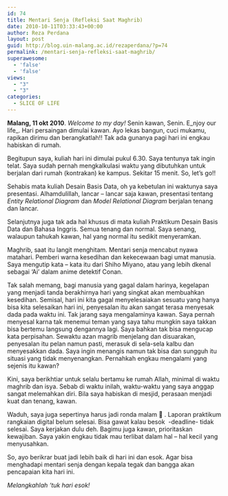 ```yaml
---
id: 74
title: Mentari Senja (Refleksi Saat Maghrib)
date: 2010-10-11T03:33:43+00:00
author: Reza Perdana
layout: post
guid: http://blog.uin-malang.ac.id/rezaperdana/?p=74
permalink: /mentari-senja-refleksi-saat-maghrib/
superawesome:
  - 'false'
  - 'false'
views:
  - "3"
  - "3"
categories:
  - SLICE OF LIFE
---
```

**Malang, 11 okt 2010**. _Welcome to my day!_ Senin kawan, Senin. E_njoy our life_. Hari persaingan dimulai kawan. Ayo lekas bangun, cuci mukamu, rapikan dirimu dan berangkatlah!! Tak ada gunanya pagi hari ini engkau habiskan di rumah.

Begitupun saya, kuliah hari ini dimulai pukul 6.30. Saya tentunya tak ingin telat. Saya sudah pernah mengkalkulasi waktu yang dibutuhkan untuk berjalan dari rumah (kontrakan) ke kampus. Sekitar 15 menit. So, let&#8217;s go!!

Sehabis mata kuliah Desain Basis Data, oh ya kebetulan ini waktunya saya presentasi. Alhamdulillah, lancar – lancar saja kawan, presentasi tentang _Entity Relational Diagram_ dan _Model Relational Diagram_ berjalan tenang dan lancar.

<!--more-->Selanjutnya juga tak ada hal khusus di mata kuliah Praktikum Desain Basis Data dan Bahasa Inggris. Semua tenang dan normal. Saya senang, walaupun tahukah kawan, hal yang normal itu sedikit menyeramkan.

Maghrib, saat itu langit menghitam. Mentari senja mencabut nyawa matahari. Pemberi warna kesedihan dan kekecewaan bagi umat manusia. Saya mengutip kata – kata itu dari Shiho Miyano, atau yang lebih dkenal sebagai &#8216;Ai&#8217; dalam anime detektif Conan.

Tak salah memang, bagi manusia yang gagal dalam harinya, kegelapan yang menjadi tanda berakhirnya hari yang singkat akan membuahkan kesedihan. Semisal, hari ini kita gagal menyelesaiakan sesuatu yang hanya bisa kita selesaikan hari ini, penyesalan itu akan sangat terasa menyesak dada pada waktu ini. Tak jarang saya mengalaminya kawan. Saya pernah menyesal karna tak menemui teman yang saya tahu mungkin saya takkan bisa bertemu langsung dengannya lagi. Saya bahkan tak bisa mengucap kata perpisahan. Sewaktu azan magrib menjelang dan disuarakan, penyesalan itu pelan namun pasti, merasuk di sela-sela kalbu dan menyesakkan dada. Saya ingin menangis namun tak bisa dan sungguh itu situasi yang tidak menyenangkan. Pernahkah engkau mengalami yang sejenis itu kawan?

Kini, saya berikhtiar untuk selalu bertamu ke rumah Allah, minimal di waktu maghrib dan isya. Sebab di waktu inilah, waktu-waktu yang saya anggap sangat melemahkan diri. Bila saya habiskan di mesjid, perasaan menjadi kuat dan tenang, kawan.

Waduh, saya juga sepertinya harus jadi ronda malam 🙂 . Laporan praktikum rangkaian digital belum selesai. Bisa gawat kalau besok  -deadline- tidak selesai. Saya kerjakan dulu deh. Bagimu juga kawan, prioritaskan kewajiban. Saya yakin engkau tidak mau terlibat dalam hal – hal kecil yang menyusahkan.

So, ayo berikrar buat jadi lebih baik di hari ini dan esok. Agar bisa menghadapi mentari senja dengan kepala tegak dan bangga akan pencapaian kita hari ini.

_Melangkahlah &#8216;tuk hari esok!_